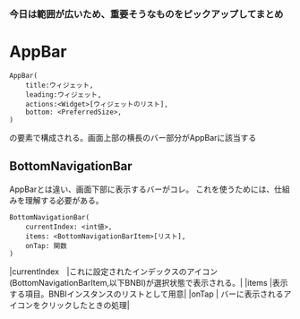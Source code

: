 ### 今日は範囲が広いため、重要そうなものをピックアップしてまとめ

# AppBar
```
AppBar(
    title:ウィジェット,
    leading:ウィジェット,
    actions:<Widget>[ウィジェットのリスト],
    bottom: <PreferredSize>,
)
```
の要素で構成される。画面上部の横長のバー部分がAppBarに該当する

## BottomNavigationBar
AppBarとは違い、画面下部に表示するバーがコレ。
これを使うためには、仕組みを理解する必要がある。
```
BottomNavigationBar(
    currentIndex: <int値>,
    items: <BottomNavigationBarItem>[リスト],
    onTap: 関数
)
```
|currentIndex　|これに設定されたインデックスのアイコン(BottomNavigationBarItem,以下BNBI)が選択状態で表示される。|
|items |表示する項目。BNBIインスタンスのリストとして用意|
|onTap | バーに表示されるアイコンをクリックしたときの処理|

